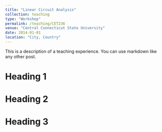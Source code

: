 ```yaml
---
title: "Linear Circuit Analysis"
collection: teaching
type: "Workshop"
permalink: /teaching/CET236
venue: "Central Connecticut State University"
date: 2014-01-01
location: "City, Country"
---
```


This is a description of a teaching experience. You can use markdown like any other post.

Heading 1
======

Heading 2
======

Heading 3
======
